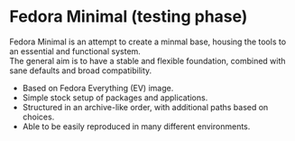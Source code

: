 # Fedora Minimal (testing phase)

Fedora Minimal is an attempt to create a minmal base, housing the tools to an essential and functional system. \
The general aim is to have a stable and flexible foundation, combined with sane defaults and broad compatibility.

* Based on Fedora Everything (EV) image.
* Simple stock setup of packages and applications.
* Structured in an archive-like order, with additional paths based on choices.
* Able to be easily reproduced in many different environments.
